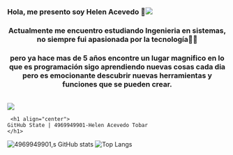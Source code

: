 ### Hola, me presento soy Helen Acevedo 👋<img src="[https://pin.it/2qgTRMO](https://media.tenor.com/GXw6O81_MlcAAAAC/kawaii-kawaii-cat.gif)">
<h3 align="center"> Actualmente me encuentro estudiando Ingenieria en sistemas, no siempre fui apasionada por la tecnología👨‍💻</h3>
<h3 align="center">pero ya hace mas de 5 años encontre un lugar magnifico en lo que es programación sigo aprendiendo nuevas cosas cada dia pero es emocionante descubrir nuevas herramientas y funciones que se pueden crear.</h3>
<br>
<img src="https://assets.sutori.com/user-uploads/image/f2312812-9d51-4abc-8e1d-d59424d30af2/cfd5173108bfb35a726af0c9c1a422fc.gif">

<!--
**4969949901/4969949901** is a ✨ _special_ ✨ repository because its `README.md` (this file) appears on your GitHub profile.

Here are some ideas to get you started:

- 🔭 I’m currently working on ...
- 🌱 I’m currently learning ...
- 👯 I’m looking to collaborate on ...
- 🤔 I’m looking for help with ...
- 💬 Ask me about ...
- 📫 How to reach me: ...
- 😄 Pronouns: ...
- ⚡ Fun fact: ...
-->

     <h1 align="center">
    GitHub State | 4969949901-Helen Acevedo Tobar
    </h1>
![4969949901,s GitHub stats](https://github-readme-stats.vercel.app/api?username=4969949901&theme=-yellow&show_icons=true)
![Top Langs](https://github-readme-stats.vercel.app/api/top-langs/?username=4969949901&theme=galexy-yellow&layout=compact)
